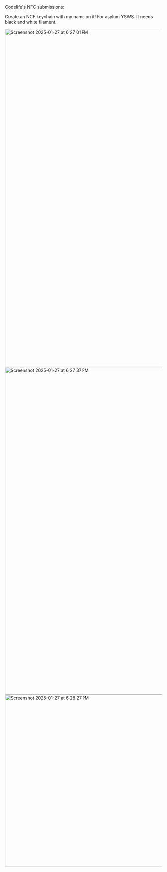 Codelife's NFC submissions:

Create an NCF keychain with my name on it! For asylum YSWS.
It needs black and white filament.

<img width="1085" alt="Screenshot 2025-01-27 at 6 27 01 PM" src="https://github.com/user-attachments/assets/5d9e1e2a-1a8c-4dbb-9927-ed1cf3ac1ca6" />
<img width="1053" alt="Screenshot 2025-01-27 at 6 27 37 PM" src="https://github.com/user-attachments/assets/00fef6ec-033e-44ae-a55e-46de17bef6cb" />
<img width="553" alt="Screenshot 2025-01-27 at 6 28 27 PM" src="https://github.com/user-attachments/assets/65af484b-5285-4b90-8403-0ec251051f73" />
